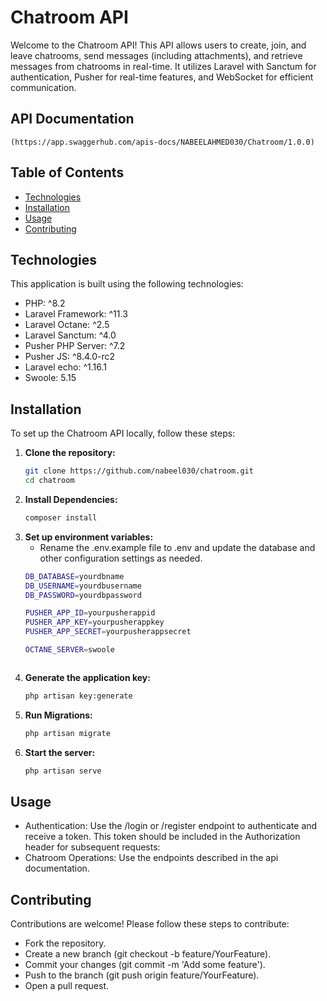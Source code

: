 # Chatroom API

Welcome to the Chatroom API! This API allows users to create, join, and leave chatrooms, send messages (including attachments), and retrieve messages from chatrooms in real-time. It utilizes Laravel with Sanctum for authentication, Pusher for real-time features, and WebSocket for efficient communication.

## API Documentation
    (https://app.swaggerhub.com/apis-docs/NABEELAHMED030/Chatroom/1.0.0)

## Table of Contents
- [Technologies](#technologies)
- [Installation](#installation)
- [Usage](#usage)
- [Contributing](#contributing)

## Technologies

This application is built using the following technologies:

- PHP: ^8.2
- Laravel Framework: ^11.3
- Laravel Octane: ^2.5
- Laravel Sanctum: ^4.0
- Pusher PHP Server: ^7.2
- Pusher JS: ^8.4.0-rc2
- Laravel echo: ^1.16.1
- Swoole: 5.15

## Installation

To set up the Chatroom API locally, follow these steps:

1. **Clone the repository:**
   ```bash
   git clone https://github.com/nabeel030/chatroom.git
   cd chatroom

2. **Install Dependencies:**
   ```bash
   composer install

3. **Set up environment variables:**
    - Rename the .env.example file to .env and update the database and other configuration settings as needed.
    ```bash
    DB_DATABASE=yourdbname
    DB_USERNAME=yourdbusername
    DB_PASSWORD=yourdbpassword

    PUSHER_APP_ID=yourpusherappid
    PUSHER_APP_KEY=yourpusherappkey
    PUSHER_APP_SECRET=yourpusherappsecret

    OCTANE_SERVER=swoole
    
    

4. **Generate the application key:**
   ```bash
   php artisan key:generate

5. **Run Migrations:**
   ```bash
   php artisan migrate

5. **Start the server:**
   ```bash
   php artisan serve


## Usage
-  Authentication: Use the /login or /register endpoint to authenticate and receive a token. This token should be included in the Authorization header for subsequent requests:
- Chatroom Operations: Use the endpoints described in the api documentation.

## Contributing
 Contributions are welcome! Please follow these steps to contribute:

- Fork the repository.
- Create a new branch (git checkout -b feature/YourFeature).
- Commit your changes (git commit -m 'Add some feature').
- Push to the branch (git push origin feature/YourFeature).
- Open a pull request.


